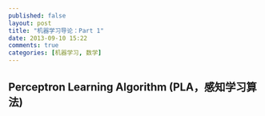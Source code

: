 ```yaml
---
published: false
layout: post
title: "机器学习导论：Part 1"
date: 2013-09-10 15:22
comments: true
categories: [机器学习, 数学]
---
```


## Perceptron Learning Algorithm (PLA，感知学习算法)